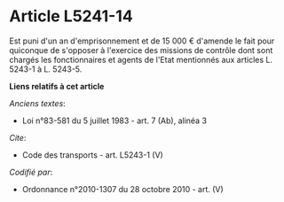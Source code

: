 # Article L5241-14

Est puni d'un an d'emprisonnement et de 15 000 € d'amende le fait pour quiconque de s'opposer à l'exercice des missions de
contrôle dont sont chargés les fonctionnaires et agents de l'Etat mentionnés aux articles L. 5243-1 à L. 5243-5.

**Liens relatifs à cet article**

_Anciens textes_:

  - Loi n°83-581 du 5 juillet 1983 - art. 7 (Ab), alinéa 3

_Cite_:

  - Code des transports - art. L5243-1 (V)

_Codifié par_:

  - Ordonnance n°2010-1307 du 28 octobre 2010 - art. (V)
